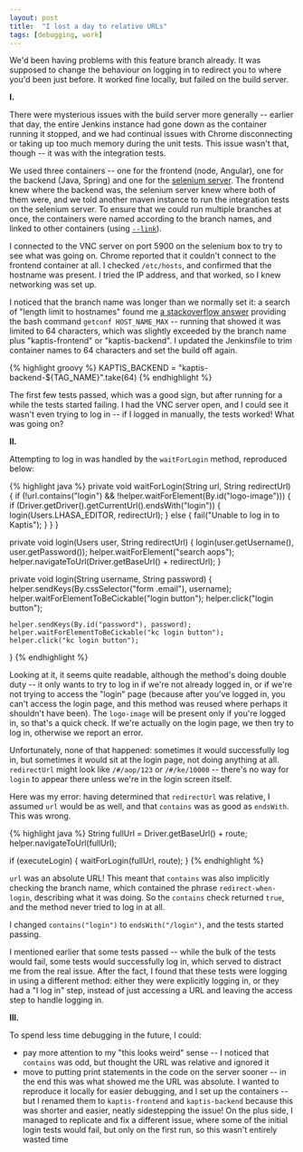 ```yaml
---
layout: post
title:  "I lost a day to relative URLs"
tags: [debugging, work]
---
```


We'd been having problems with this feature branch already. It was supposed to change the behaviour on logging in to redirect you to where you'd been just before. It worked fine locally, but failed on the build server.

**I.**

There were mysterious issues with the build server more generally -- earlier that day, the entire Jenkins instance had gone down as the container running it stopped, and we had continual issues with Chrome disconnecting or taking up too much memory during the unit tests. This issue wasn't that, though -- it was with the integration tests.

We used three containers -- one for the frontend (node, Angular), one for the backend (Java, Spring) and one for the [selenium server](https://github.com/SeleniumHQ/docker-selenium). The frontend knew where the backend was, the selenium server knew where both of them were, and we told another maven instance to run the integration tests on the selenium server. To ensure that we could run multiple branches at once, the containers were named according to the branch names, and linked to other containers (using [`--link`](https://docs.docker.com/engine/reference/run/#expose-incoming-ports)).

I connected to the VNC server on port 5900 on the selenium box to try to see what was going on. Chrome reported that it couldn't connect to the frontend container at all. I checked `/etc/hosts`, and confirmed that the hostname was present. I tried the IP address, and that worked, so I knew networking was set up.

I noticed that the branch name was longer than we normally set it: a search of "length limit to hostnames" found me [a stackoverflow answer](https://stackoverflow.com/questions/8724954/what-is-the-maximum-number-of-characters-for-a-host-name-in-unix) providing the bash command `getconf HOST_NAME_MAX` -- running that showed it was limited to 64 characters, which was slightly exceeded by the branch name plus "kaptis-frontend" or "kaptis-backend". I updated the Jenkinsfile to trim container names to 64 characters and set the build off again.

{% highlight groovy %}
KAPTIS_BACKEND = "kaptis-backend-${TAG_NAME}".take(64)
{% endhighlight %}

The first few tests passed, which was a good sign, but after running for a while the tests started failing. I had the VNC server open, and I could see it wasn't even trying to log in -- if I logged in manually, the tests worked! What was going on?

**II.**

Attempting to log in was handled by the `waitForLogin` method, reproduced below:

{% highlight java %}
private void waitForLogin(String url, String redirectUrl)
{
	if (!url.contains("login") && !helper.waitForElement(By.id("logo-image")))
	{
		if (Driver.getDriver().getCurrentUrl().endsWith("login"))
		{
			login(Users.LHASA_EDITOR, redirectUrl);
		}
		else
		{
			fail("Unable to log in to Kaptis");
		}
	}
}

private void login(Users user, String redirectUrl)
{
	login(user.getUsername(), user.getPassword());
	helper.waitForElement("search aops");
	helper.navigateToUrl(Driver.getBaseUrl() + redirectUrl);
}

private void login(String username, String password)
{
	helper.sendKeys(By.cssSelector("form .email"), username);
	helper.waitForElementToBeCickable("login button");
	helper.click("login button");

	helper.sendKeys(By.id("password"), password);
	helper.waitForElementToBeCickable("kc login button");
	helper.click("kc login button");
}
{% endhighlight %}

Looking at it, it seems quite readable, although the method's doing double duty -- it only wants to try to log in if we're not already logged in, or if we're not trying to access the "login" page (because after you've logged in, you can't access the login page, and this method was reused where perhaps it shouldn't have been). The `logo-image` will be present only if you're logged in, so that's a quick check. If we're actually on the login page, we then try to log in, otherwise we report an error.

Unfortunately, none of that happened: sometimes it would successfully log in, but sometimes it would sit at the login page, not doing anything at all. `redirectUrl` might look like `/#/aop/123` or `/#/ke/10000` -- there's no way for `login` to appear there unless we're in the login screen itself.

Here was my error: having determined that `redirectUrl` was relative, I assumed `url` would be as well, and that `contains` was as good as `endsWith`. This was wrong.

{% highlight java %}
String fullUrl = Driver.getBaseUrl() + route;
helper.navigateToUrl(fullUrl);

if (executeLogin) {
	waitForLogin(fullUrl, route);
}
{% endhighlight %}

`url` was an absolute URL! This meant that `contains` was also implicitly checking the branch name, which contained the phrase `redirect-when-login`, describing what it was doing. So the `contains` check returned `true`, and the method never tried to log in at all.

I changed `contains("login")` to `endsWith("/login")`, and the tests started passing.

I mentioned earlier that some tests passed -- while the bulk of the tests would fail, some tests would successfully log in, which served to distract me from the real issue. After the fact, I found that these tests were logging in using a different method: either they were explicitly logging in, or they had a "I log in" step, instead of just accessing a URL and leaving the access step to handle logging in.

**III.**

To spend less time debugging in the future, I could:
- pay more attention to my "this looks weird" sense -- I noticed that `contains` was odd, but thought the URL was relative and ignored it
- move to putting print statements in the code on the server sooner -- in the end this was what showed me the URL was absolute. I wanted to reproduce it locally for easier debugging, and I set up the containers -- but I renamed them to `kaptis-frontend` and `kaptis-backend` because this was shorter and easier, neatly sidestepping the issue! On the plus side, I managed to replicate and fix a different issue, where some of the initial login tests would fail, but only on the first run, so this wasn't entirely wasted time

